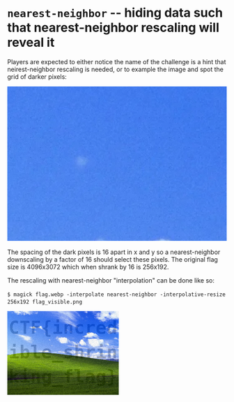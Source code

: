 # `nearest-neighbor` -- hiding data such that nearest-neighbor rescaling will reveal it

Players are expected to either notice the name of the challenge is a hint that neirest-neighbor rescaling is needed, or to example the image and spot the grid of darker pixels:

![grid zoom](grid_zoom.webp)

The spacing of the dark pixels is 16 apart in x and y so a nearest-neighbor downscaling by a factor of 16 should select these pixels. The original flag size is 4096x3072 which when shrank by 16 is 256x192.

The rescaling with nearest-neighbor "interpolation" can be done like so:

`$ magick flag.webp -interpolate nearest-neighbor -interpolative-resize 256x192 flag_visible.png`

![flag visible](flag_visible.png)
